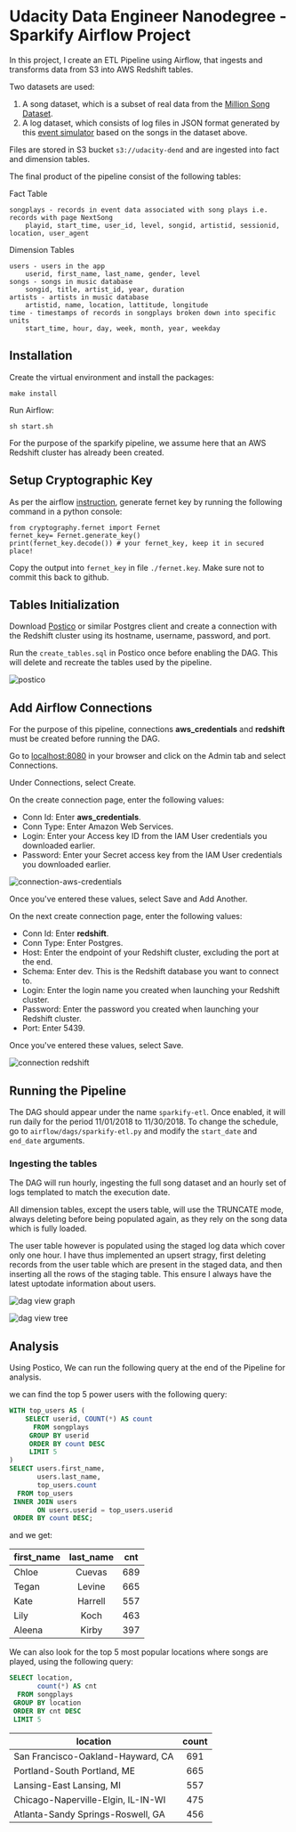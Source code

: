 [connection-aws-credentials]: https://github.com/jazracherif/udacity-data-engineer-airflow/blob/master/docs/connection-aws-credentials.png
[connection-redshift]: https://github.com/jazracherif/udacity-data-engineer-airflow/blob/master/docs/connection-redshift.png
[dag-view-graph]: https://github.com/jazracherif/udacity-data-engineer-airflow/blob/master/docs/dag-view-graph.png
[dag-view-tree]: https://github.com/jazracherif/udacity-data-engineer-airflow/blob/master/docs/dag-view-tree.png
[postico]: https://github.com/jazracherif/udacity-data-engineer-airflow/blob/master/docs/postico.png

# Udacity Data Engineer Nanodegree - Sparkify Airflow Project

In this project, I create an ETL Pipeline using Airflow, that ingests and transforms data from S3 into AWS Redshift tables.

Two datasets are used:
1. A song dataset, which is a subset of real data from the [Million Song Dataset](http://millionsongdataset.com/).
2. A log dataset, which consists of log files in JSON format generated by this [event simulator](https://github.com/Interana/eventsim) based on the songs in the dataset above.

Files are stored in S3 bucket `s3://udacity-dend` and are ingested into fact and dimension tables.

The final product of the pipeline consist of the following tables:

Fact Table

    songplays - records in event data associated with song plays i.e. records with page NextSong
        playid, start_time, user_id, level, songid, artistid, sessionid, location, user_agent

Dimension Tables

    users - users in the app
        userid, first_name, last_name, gender, level
    songs - songs in music database
        songid, title, artist_id, year, duration
    artists - artists in music database
        artistid, name, location, lattitude, longitude
    time - timestamps of records in songplays broken down into specific units
        start_time, hour, day, week, month, year, weekday

## Installation

Create the virtual environment and install the packages:

`make install`

Run Airflow:

`sh start.sh`

For the purpose of the sparkify pipeline, we assume here that an AWS Redshift cluster has already been created.

## Setup Cryptographic Key

As per the airflow [instruction](https://airflow.readthedocs.io/en/stable/howto/secure-connections.html), generate fernet key by running the following command in a python console:

    from cryptography.fernet import Fernet
    fernet_key= Fernet.generate_key()
    print(fernet_key.decode()) # your fernet_key, keep it in secured place!

Copy the output into `fernet_key` in file `./fernet.key`. Make sure not to commit this back to github.

## Tables Initialization

Download [Postico](https://eggerapps.at/postico/) or similar Postgres client and create a connection with the Redshift cluster using its hostname, username, password, and port.

Run the `create_tables.sql` in Postico once before enabling the DAG. This will delete and recreate the tables used by the pipeline.

![postico][postico]

## Add Airflow Connections

For the purpose of this pipeline, connections **aws_credentials** and **redshift** must be created before running the DAG.

Go to [localhost:8080](localhost:8080) in your browser and click on the Admin tab and select Connections.

Under Connections, select Create.

On the create connection page, enter the following values:
* Conn Id: Enter **aws_credentials**.
* Conn Type: Enter Amazon Web Services.
* Login: Enter your Access key ID from the IAM User credentials you downloaded earlier.
* Password: Enter your Secret access key from the IAM User credentials you downloaded earlier.

![connection-aws-credentials][connection-aws-credentials]

Once you've entered these values, select Save and Add Another.

On the next create connection page, enter the following values:
* Conn Id: Enter **redshift**.
* Conn Type: Enter Postgres.
* Host: Enter the endpoint of your Redshift cluster, excluding the port at the end.
* Schema: Enter dev. This is the Redshift database you want to connect to.
* Login: Enter the login name you created when launching your Redshift cluster.
* Password: Enter the password you created when launching your Redshift cluster.
* Port: Enter 5439.

Once you've entered these values, select Save.

![connection redshift][connection-redshift]


## Running the Pipeline

The DAG should appear under the name `sparkify-etl`. Once enabled, it will run daily for the period 11/01/2018 to 11/30/2018. To change the schedule, go to `airflow/dags/sparkify-etl.py` and modify the `start_date` and `end_date` arguments.

### Ingesting the tables

The DAG will run hourly, ingesting the full song dataset and an hourly set of logs templated to match the execution date. 

All dimension tables, except the users table, will use the TRUNCATE mode, always deleting before being populated again, as they rely on the song data which is fully loaded. 

The user table however is populated using the staged log data which cover only one hour. I have thus implemented an upsert stragy, first deleting records from the user table which are present in the staged data, and then inserting all the rows of the staging table. This ensure I always have the latest uptodate information about users.

![dag view graph][dag-view-graph]

![dag view tree][dag-view-tree]

## Analysis

Using Postico, We can run the following query at the end of the Pipeline for analysis.

we can find the top 5 power users with the following query:

~~~ sql
WITH top_users AS (
    SELECT userid, COUNT(*) AS count
      FROM songplays
     GROUP BY userid
     ORDER BY count DESC
     LIMIT 5
)
SELECT users.first_name, 
       users.last_name, 
       top_users.count
  FROM top_users
 INNER JOIN users
       ON users.userid = top_users.userid
 ORDER BY count DESC;
~~~~

and we get:

| first_name | last_name | cnt |
| ------------- |:-------------:|:-------------:|
| Chloe | Cuevas | 689 |
| Tegan | Levine | 665 |
| Kate | Harrell | 557 |
| Lily | Koch | 463 | 
| Aleena | Kirby | 397 |


We can also look for the top 5 most popular locations where songs are played, using the following query:

~~~ sql
SELECT location, 
       count(*) AS cnt 
  FROM songplays
 GROUP BY location 
 ORDER BY cnt DESC 
 LIMIT 5
~~~~

| location | count |
| ------------- |:-------------:|
| San Francisco-Oakland-Hayward, CA | 691
| Portland-South Portland, ME | 665
| Lansing-East Lansing, MI | 557
| Chicago-Naperville-Elgin, IL-IN-WI | 475
| Atlanta-Sandy Springs-Roswell, GA | 456

